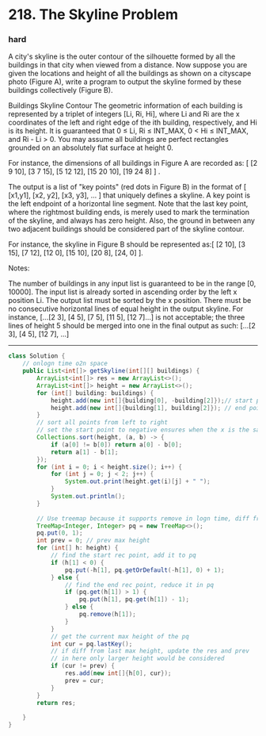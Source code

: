 # 218. The Skyline Problem
### hard
A city's skyline is the outer contour of the silhouette formed by all the buildings in that city when viewed from a distance. Now suppose you are given the locations and height of all the buildings as shown on a cityscape photo (Figure A), write a program to output the skyline formed by these buildings collectively (Figure B).

Buildings  Skyline Contour
The geometric information of each building is represented by a triplet of integers [Li, Ri, Hi], where Li and Ri are the x coordinates of the left and right edge of the ith building, respectively, and Hi is its height. It is guaranteed that 0 ≤ Li, Ri ≤ INT_MAX, 0 < Hi ≤ INT_MAX, and Ri - Li > 0. You may assume all buildings are perfect rectangles grounded on an absolutely flat surface at height 0.

For instance, the dimensions of all buildings in Figure A are recorded as: [ [2 9 10], [3 7 15], [5 12 12], [15 20 10], [19 24 8] ] .

The output is a list of "key points" (red dots in Figure B) in the format of [ [x1,y1], [x2, y2], [x3, y3], ... ] that uniquely defines a skyline. A key point is the left endpoint of a horizontal line segment. Note that the last key point, where the rightmost building ends, is merely used to mark the termination of the skyline, and always has zero height. Also, the ground in between any two adjacent buildings should be considered part 
of the skyline contour.

For instance, the skyline in Figure B should be represented as:[ [2 10], [3 15], [7 12], [12 0], [15 10], [20 8], [24, 0] ].

Notes:

The number of buildings in any input list is guaranteed to be in the range [0, 10000].
The input list is already sorted in ascending order by the left x position Li.
The output list must be sorted by the x position.
There must be no consecutive horizontal lines of equal height in the output skyline. For instance, [...[2 3], [4 5], [7 5], [11 5], [12 7]...] is not acceptable; the three lines of height 5 should be merged into one in the final output as such: [...[2 3], [4 5], [12 7], ...]
___
```java
class Solution {
    // onlogn time o2n space
    public List<int[]> getSkyline(int[][] buildings) {
        ArrayList<int[]> res = new ArrayList<>();
        ArrayList<int[]> height = new ArrayList<>();
        for (int[] building: buildings) {
            height.add(new int[]{building[0], -building[2]});// start point is negative
            height.add(new int[]{building[1], building[2]}); // end point is positive
        }
        // sort all points from left to right
        // set the start point to negative ensures when the x is the same, the endpoint always go before start point.
        Collections.sort(height, (a, b) -> {
            if (a[0] != b[0]) return a[0] - b[0];
            return a[1] - b[1];
        });
        for (int i = 0; i < height.size(); i++) {
            for (int j = 0; j < 2; j++) {
                System.out.print(height.get(i)[j] + " ");
            }
            System.out.println();
        }
        
        // Use treemap because it supports remove in logn time, diff from pq
        TreeMap<Integer, Integer> pq = new TreeMap<>();
        pq.put(0, 1);
        int prev = 0; // prev max height
        for (int[] h: height) {
            // find the start rec point, add it to pq
            if (h[1] < 0) {
                pq.put(-h[1], pq.getOrDefault(-h[1], 0) + 1);
            } else {
                // find the end rec point, reduce it in pq
                if (pq.get(h[1]) > 1) {
                    pq.put(h[1], pq.get(h[1]) - 1);
                } else {
                    pq.remove(h[1]);
                }
            }
            // get the current max height of the pq
            int cur = pq.lastKey();
            // if diff from last max height, update the res and prev
            // in here only larger height would be considered
            if (cur != prev) {
                res.add(new int[]{h[0], cur});
                prev = cur;
            }
        }
        return res;
        
    }
}
```